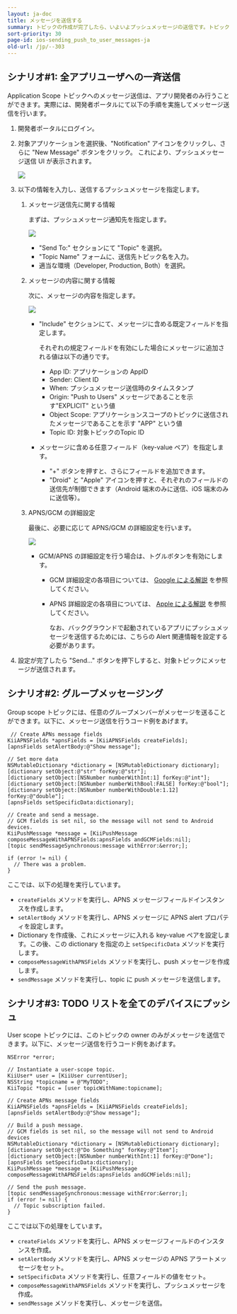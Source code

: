 ```yaml
---
layout: ja-doc
title: メッセージを送信する
summary: トピックの作成が完了したら、いよいよプッシュメッセージの送信です。トピックにメッセージを送信すると、このトピックを購読している全てのユーザに対してメッセージがプッシュされます。ここでは、サンプルシナリオのそれぞれを例に取り、メッセージ送信の方法を説明していきます。
sort-priority: 30
page-id: ios-sending_push_to_user_messages-ja
old-url: /jp/--303
---
```

## シナリオ#1: 全アプリユーザへの一斉送信

Application Scope トピックへのメッセージ送信は、アプリ開発者のみ行うことができます。実際には、開発者ポータルにて以下の手順を実施してメッセージ送信を行います。

1. 開発者ポータルにログイン。
1. 対象アプリケーションを選択後、"Notification" アイコンをクリックし、さらに "New Message" ボタンをクリック。 これにより、プッシュメッセージ送信 UI が表示されます。

    ![](01.png)

1. 以下の情報を入力し、送信するプッシュメッセージを指定します。
    1. メッセージ送信先に関する情報

        まずは、プッシュメッセージ通知先を指定します。

        ![](02.png)
        * "Send To:" セクションにて "Topic" を選択。
        * "Topic Name" フォームに、送信先トピック名を入力。
        * 適当な環境（Developer, Production, Both）を選択。

    1. メッセージの内容に関する情報

        次に、メッセージの内容を指定します。

        ![](03.png)
        * "Include" セクションにて、メッセージに含める既定フィールドを指定します。

            それぞれの規定フィールドを有効にした場合にメッセージに追加される値は以下の通りです。
            * App ID: アプリケーションの AppID
            * Sender: Client ID
            * When: プッシュメッセージ送信時のタイムスタンプ
            * Origin: "Push to Users" メッセージであることを示す"EXPLICIT" という値
            * Object Scope: アプリケーションスコープのトピックに送信されたメッセージであることを示す "APP" という値
            * Topic ID: 対象トピックのTopic ID
       * メッセージに含める任意フィールド（key-value ペア）を指定します。
            * "+" ボタンを押すと、さらにフィールドを追加できます。
            * "Droid" と "Apple" アイコンを押すと、それぞれのフィールドの送信先が制御できます（Android 端末のみに送信、iOS 端末のみに送信等）。

    1. APNS/GCM の詳細設定

        最後に、必要に応じて APNS/GCM の詳細設定を行います。

        ![](04.png)
        * GCM/APNS の詳細設定を行う場合は、トグルボタンを有効にします。
            * GCM 詳細設定の各項目については、
              [Google による解説](http://developer.android.com/google/gcm/gcm.html#server)
              を参照してください。
            * APNS 詳細設定の各項目については、
              [Apple による解説](http://developer.apple.com/library/mac/#documentation/NetworkingInternet/Conceptual/RemoteNotificationsPG/ApplePushService/ApplePushService.html)
              を参照してください。

              なお、バックグラウンドで起動されているアプリにプッシュメッセージを送信するためには、こちらの Alert 関連情報を設定する必要があります。


1. 設定が完了したら "Send..." ボタンを押下しすると、対象トピックにメッセージが送信されます。


## シナリオ#2: グループメッセージング

Group scope トピックには、任意のグループメンバーがメッセージを送ることができます。以下に、メッセージ送信を行うコード例をあげます。

```objc
 // Create APNs message fields
KiiAPNSFields *apnsFields = [KiiAPNSFields createFields];
[apnsFields setAlertBody:@"Show message"];

// Set more data
NSMutableDictionary *dictionary = [NSMutableDictionary dictionary];
[dictionary setObject:@"str" forKey:@"str"];
[dictionary setObject:[NSNumber numberWithInt:1] forKey:@"int"];
[dictionary setObject:[NSNumber numberWithBool:FALSE] forKey:@"bool"];
[dictionary setObject:[NSNumber numberWithDouble:1.12] forKey:@"double"];
[apnsFields setSpecificData:dictionary];

// Create and send a message.
// GCM fields is set nil, so the message will not send to Android devices.
KiiPushMessage *message = [KiiPushMessage composeMessageWithAPNSFields:apnsFields andGCMFields:nil];
[topic sendMessageSynchronous:message withError:&error;];

if (error != nil) {
  // There was a problem.
}
```

ここでは、以下の処理を実行しています。

* `createFields` メソッドを実行し、APNS メッセージフィールドインスタンスを作成します。
* `setAlertBody` メソッドを実行し、APNS メッセージに APNS alert プロパティを設定します。
* Dictionary を作成後、これにメッセージに入れる key-value ペアを設定します。この後、この dictionary を指定の上 `setSpecificData` メソッドを実行します。
* `composeMessageWithAPNSFields` メソッドを実行し、push メッセージを作成します。
* `sendMessage` メソッドを実行し、topic に push メッセージを送信します。


## シナリオ#3: TODO リストを全てのデバイスにプッシュ

User scope トピックには、このトピックの owner のみがメッセージを送信できます。以下に、メッセージ送信を行うコード例をあげます。

```objc
NSError *error;

// Instantiate a user-scope topic.
KiiUser* user = [KiiUser currentUser];
NSString *topicname = @"MyTODO";
KiiTopic *topic = [user topicWithName:topicname];

// Create APNs message fields
KiiAPNSFields *apnsFields = [KiiAPNSFields createFields];
[apnsFields setAlertBody:@"Show message"];

// Build a push message.
// GCM fields is set nil, so the message will not send to Android devices
NSMutableDictionary *dictionary = [NSMutableDictionary dictionary];
[dictionary setObject:@"Do Something" forKey:@"Item"];
[dictionary setObject:[NSNumber numberWithInt:1] forKey:@"Done"];
[apnsFields setSpecificData:dictionary];
KiiPushMessage *message = [KiiPushMessage composeMessageWithAPNSFields:apnsFields andGCMFields:nil];

// Send the push message.
[topic sendMessageSynchronous:message withError:&error;];
if (error != nil) {
  // Topic subscription failed.
}
```

ここでは以下の処理をしています。

* `createFields` メソッドを実行し、APNS メッセージフィールドのインスタンスを作成。
* `setAlertBody` メソッドを実行し、APNS メッセージの APNS アラートメッセージをセット。
* `setSpecificData` メソッドを実行し、任意フィールドの値をセット。
* `composeMessageWithAPNSFields` メソッドを実行し、プッシュメッセージを作成。
* `sendMessage` メソッドを実行し、メッセージを送信。

